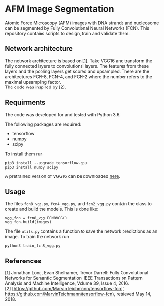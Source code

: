 # AFM Image Segmentation

Atomic Force Microscopy (AFM) images with DNA strands and nucleosome can be segmented by Fully Convolutional Neural Networks (FCN). This repository contains scripts to design, train and validate them.


## Network architecture

The network architecture is based on [[1]](https://people.eecs.berkeley.edu/~jonlong/long_shelhamer_fcn.pdf). Take VGG16 and transform the fully connected layers to convolutional layers. The features from these layers and the pooling layers get scored and upsampled. There are the architectures FCN-8, FCN-4, and FCN-2 where the number refers to the maximal upsampling factor.  
The code was inspired by [[2]](https://github.com/MarvinTeichmann/tensorflow-fcn).


## Requirments

The code was developed for and tested with Python 3.6.

The following packages are required:
 * tensorflow
 * numpy
 * scipy  
 
 To install them run
 ```
pip3 install --upgrade tensorflow-gpu
pip3 install numpy scipy
```
 
 A pretrained version of VGG16 can be downloaded [here](https://goo.gl/vfvQi2).
 
 
 ## Usage
 
 The files `fcn8_vgg.py`, `fcn4_vgg.py`, and `fcn2_vgg.py` contain the class to create and build the models. This is done like:
 ```
 vgg_fcn = fcn8_vgg.FCN8VGG()  
 vgg_fcn.build(images)
 ```
 The file `utils.py` contains a function to save the network predictions as an image. To train the network run
 ```
python3 train_fcn8_vgg.py
```
 
 
 ## References
 
 [1] Jonathan Long, Evan Shelhamer, Trevor Darrell: Fully Convolutional Networks for Semantic Segmentation. IEEE Transactions on Pattern Analysis and Machine Intelligence, Volume 39, Issue 4, 2016.  
 [2] [https://github.com/MarvinTeichmann/tensorflow-fcn](
 https://github.com/MarvinTeichmann/tensorflow-fcn), retrieved May 14, 2018.
